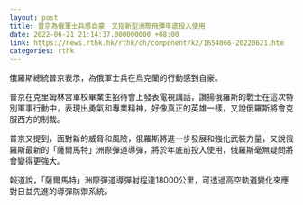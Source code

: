 ```yaml
---
layout: post
title: 普京為俄軍士兵感自豪　又指新型洲際飛彈年底投入使用
date: 2022-06-21 21:14:37.000000000 +08:00
link: https://news.rthk.hk/rthk/ch/component/k2/1654066-20220621.htm
categories: rthk
---
```


俄羅斯總統普京表示，為俄軍士兵在烏克蘭的行動感到自豪。

普京在克里姆林宫軍校畢業生招待會上發表電視講話，讚揚俄羅斯的戰士在這次特別軍事行動中，表現出勇氣和專業精神，好像真正的英雄一樣，又說俄羅斯將會克服西方的制裁。

普京又提到，面對新的威脅和風險，俄羅斯將進一步發展和強化武裝力量，又說俄羅斯最新的「薩爾馬特」洲際彈道導彈，將於年底前投入使用，俄羅斯毫無疑問將會變得更強大。

報道說，「薩爾馬特」洲際彈道導彈射程達18000公里，可透過高空軌道變化來應對日益先進的導彈防禦系統。
